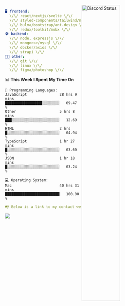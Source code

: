 
<a href="https://discord.com/users/279302975371870218" target="_blank">
    <img width="50%" align="right" alt="Discord Status" src="https://lanyard.cnrad.dev/api/279302975371870218?bg=161B22&borderRadius=5px%205px%200%200&hideTimestamp=true&idleMessage=Just%20chillin%27%20at%20the%20moment&animated=true">
</a>

```yaml
🖥️ frontend: 
  \/\/ react/nextjs/svelte \/\/
  \/\/ styled-components/tailwind/mui/
  \/\/ bulma/bootstrap/ant-design \/\/
  \/\/ redux/toolkit/mobx \/\/
🛠 backend: 
  \/\/ node, expressjs \/\/
  \/\/ mongoose/mysql \/\/
  \/\/ docker/axios \/\/
  \/\/ strapi \/\/
👨‍💻 other: 
  \/\/ git \/\/ 
  \/\/ linux \/\/
  \/\/ figma/photoshop \/\/
```
<!--START_SECTION:waka-->
📊 **This Week I Spent My Time On** 

```text
💬 Programming Languages: 
JavaScript               28 hrs 9 mins       █████████████████░░░░░░░░   69.47 % 
Other                    5 hrs 8 mins        ███░░░░░░░░░░░░░░░░░░░░░░   12.69 % 
HTML                     2 hrs               █░░░░░░░░░░░░░░░░░░░░░░░░   04.94 % 
TypeScript               1 hr 27 mins        █░░░░░░░░░░░░░░░░░░░░░░░░   03.60 % 
JSON                     1 hr 18 mins        █░░░░░░░░░░░░░░░░░░░░░░░░   03.24 % 

💻 Operating System: 
Mac                      40 hrs 31 mins      █████████████████████████   100.00 % 
```


<!--END_SECTION:waka-->
```yaml
📭 Below is a link to my contact website 
```
<a href="https://mxns.xyz" target="_black"> <img src="https://img.shields.io/badge/website-161B22?style=for-the-badge&logo=About.me&logoColor=white"></img> <a/>
